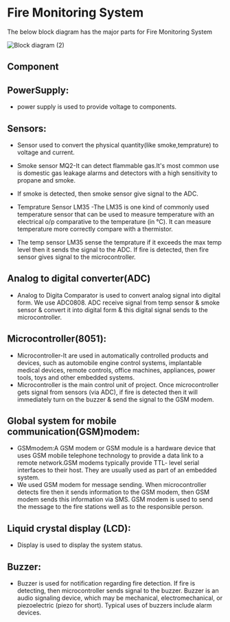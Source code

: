 # Fire Monitoring System
The below block diagram has the major parts for Fire Monitoring System

![Block diagram (2)](https://user-images.githubusercontent.com/98872208/154792550-8c96514c-1270-48e9-8bfe-cb12403a482a.png)

## Component

## PowerSupply:

   * power supply is used to provide voltage to components.

## Sensors:

  * Sensor used to convert the physical quantity(like smoke,temprature) to voltage and current.

  * Smoke sensor MQ2-It can detect flammable gas.It's most common use is domestic gas leakage alarms and detectors with a high sensitivity to propane and smoke.
  * If smoke is detected, then smoke sensor give signal to the ADC.
 
  * Temprature Sensor LM35 -The LM35 is one kind of commonly used temperature sensor that can be used to measure temperature with an electrical o/p comparative to the               temperature (in °C). It can measure temperature more correctly compare with a thermistor.
  * The temp sensor LM35 sense the temprature if it exceeds the max temp level then it sends the signal to the ADC. If fire is detected, then fire sensor          gives signal       to the microcontroller.

## Analog to digital converter(ADC)

   * Analog to Digita Comparator is used to convert analog signal into digital form. We use ADC0808. ADC receive signal from temp sensor & smoke sensor & convert it into digital     form & this digital signal sends to the microcontroller.

## Microcontroller(8051):
  
  * Microcontroller-It are used in automatically controlled products and devices, such as automobile engine control systems, implantable medical devices, remote       controls,     office machines, appliances, power tools, toys and other embedded systems.
  * Microcontroller is the main control unit of project. Once microcontroller gets signal from sensors (via ADC), if fire is detected then it will immediately turn on the buzzer     &   send the signal to the GSM modem.

## Global system for mobile communication(GSM)modem:

   * GSMmodem:A GSM modem or GSM module is a hardware device that uses GSM mobile telephone technology to provide a data link to a remote network.GSM modems typically provide         TTL-   level serial interfaces to their host. They are usually used as part of an embedded system.
   * We used GSM modem for message sending. When microcontroller detects fire then it sends information to the GSM modem, then GSM modem sends this information via SMS. GSM          modem  is used to send the message to the fire stations well as to the responsible person.

## Liquid crystal display (LCD):

   * Display is used to display the system status.

## Buzzer:

  *  Buzzer is used for notification regarding fire detection. If fire is detecting, then microcontroller sends signal to the buzzer.
     Buzzer is an audio signaling device, which may be mechanical, electromechanical, or piezoelectric (piezo for short). Typical uses of buzzers include alarm devices.
